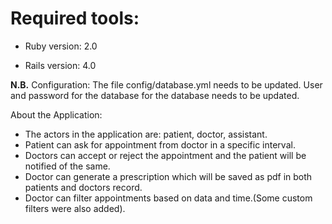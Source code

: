 Required tools:
===============

* Ruby version: 2.0

* Rails version: 4.0


**N.B.** Configuration: The file config/database.yml needs to be updated. User and password for the database for the database needs to be updated.

About the Application:  
* The actors in the application are: patient, doctor, assistant.  
* Patient can ask for appointment from doctor in a specific interval.  
* Doctors can accept or reject the appointment and the patient will be notified of the same.  
* Doctor can generate a prescription which will be saved as pdf in both patients and doctors record.  
* Doctor can filter appointments based on data and time.(Some custom filters were also added).

